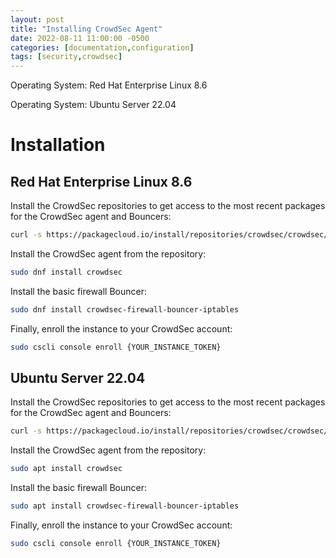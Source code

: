 ```yaml
---
layout: post
title: "Installing CrowdSec Agent"
date: 2022-08-11 11:00:00 -0500
categories: [documentation,configuration]
tags: [security,crowdsec]
---
```


Operating System: Red Hat Enterprise Linux 8.6

Operating System: Ubuntu Server 22.04

# Installation

## Red Hat Enterprise Linux 8.6

Install the CrowdSec repositories to get access to the most recent packages for the CrowdSec agent and Bouncers:

```bash
curl -s https://packagecloud.io/install/repositories/crowdsec/crowdsec/script.rpm.sh | sudo bash
```

Install the CrowdSec agent from the repository:

```bash
sudo dnf install crowdsec
```

Install the basic firewall Bouncer:

```bash
sudo dnf install crowdsec-firewall-bouncer-iptables
```

Finally, enroll the instance to your CrowdSec account:

```bash
sudo cscli console enroll {YOUR_INSTANCE_TOKEN}
```

## Ubuntu Server 22.04

Install the CrowdSec repositories to get access to the most recent packages for the CrowdSec agent and Bouncers:

```bash
curl -s https://packagecloud.io/install/repositories/crowdsec/crowdsec/script.deb.sh | sudo bash
```

Install the CrowdSec agent from the repository:

```bash
sudo apt install crowdsec
```

Install the basic firewall Bouncer:

```bash
sudo apt install crowdsec-firewall-bouncer-iptables
```

Finally, enroll the instance to your CrowdSec account:

```bash
sudo cscli console enroll {YOUR_INSTANCE_TOKEN}
```